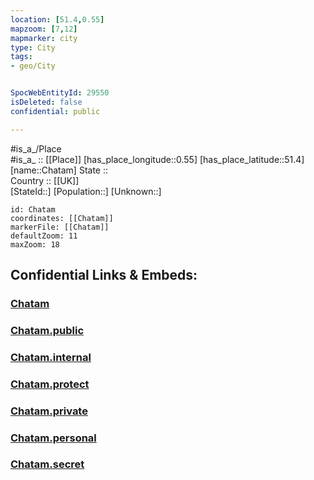 ```yaml
---
location: [51.4,0.55] 
mapzoom: [7,12] 
mapmarker: city 
type: City
tags:
- geo/City


SpocWebEntityId: 29550
isDeleted: false
confidential: public

---
```

#is_a_/Place  
#is_a_ :: [[Place]] 
[has_place_longitude::0.55] 
[has_place_latitude::51.4] 
[name::Chatam] 
State ::  
Country :: [[UK]]  
[StateId::] 
[Population::] 
[Unknown::] 


```leaflet
id: Chatam
coordinates: [[Chatam]] 
markerFile: [[Chatam]] 
defaultZoom: 11 
maxZoom: 18
```


## Confidential Links & Embeds: 

### [Chatam](/_Standards/Earth/Continent/Europe/Europe~North/UK/England/Regions~England/South_East_England/Medway/cities~Medway/Chatam.md) 

### [Chatam.public](/_public/Earth/Continent/Europe/Europe~North/UK/England/Regions~England/South_East_England/Medway/cities~Medway/Chatam.public.md) 

### [Chatam.internal](/_internal/Earth/Continent/Europe/Europe~North/UK/England/Regions~England/South_East_England/Medway/cities~Medway/Chatam.internal.md) 

### [Chatam.protect](/_protect/Earth/Continent/Europe/Europe~North/UK/England/Regions~England/South_East_England/Medway/cities~Medway/Chatam.protect.md) 

### [Chatam.private](/_private/Earth/Continent/Europe/Europe~North/UK/England/Regions~England/South_East_England/Medway/cities~Medway/Chatam.private.md) 

### [Chatam.personal](/_personal/Earth/Continent/Europe/Europe~North/UK/England/Regions~England/South_East_England/Medway/cities~Medway/Chatam.personal.md) 

### [Chatam.secret](/_secret/Earth/Continent/Europe/Europe~North/UK/England/Regions~England/South_East_England/Medway/cities~Medway/Chatam.secret.md)

